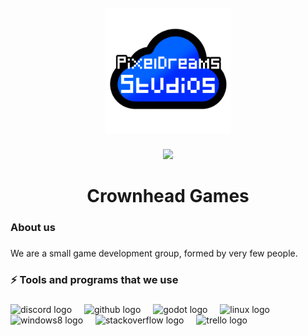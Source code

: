 <br clear="both">

<div align="center">
  <img height="200" src="https://raw.githubusercontent.com/CrownheadGames/.github/main/antiwhite_withoutbg.png.png"  />
</div>

###

<div align="center">
  <img src="https://visitor-badge.laobi.icu/badge?page_id=CrownheadGames.CrownheadGames&"  />
</div>

###

<h1 align="center">Crownhead Games</h1>

###

<h3 align="left">About us</h3>

###

<p align="left">We are a small game development group, formed by very few people.</p>

###

<h3 align="left">⚡ Tools and programs that we use</h3>

###

<div align="left">
  <img src="https://cdn.simpleicons.org/discord/5865F2" height="40" alt="discord logo"  />
  <img width="12" />
  <img src="https://cdn.simpleicons.org/github/181717" height="40" alt="github logo"  />
  <img width="12" />
  <img src="https://skillicons.dev/icons?i=godot" height="40" alt="godot logo"  />
  <img width="12" />
  <img src="https://cdn.jsdelivr.net/gh/devicons/devicon/icons/linux/linux-original.svg" height="40" alt="linux logo"  />
  <img width="12" />
  <img src="https://cdn.jsdelivr.net/gh/devicons/devicon/icons/windows8/windows8-original.svg" height="40" alt="windows8 logo"  />
  <img width="12" />
  <img src="https://cdn.simpleicons.org/stackoverflow/F58025" height="40" alt="stackoverflow logo"  />
  <img width="12" />
  <img src="https://cdn.simpleicons.org/trello/0052CC" height="40" alt="trello logo"  />
</div>

###
